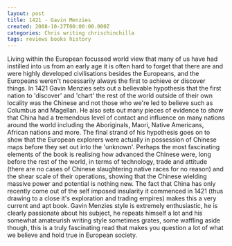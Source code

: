 ```yaml
---
layout: post
title: 1421 - Gavin Menzies
created: 2008-10-27T00:00:00.000Z
categories: Chris writing chrischinchilla
tags: reviews books history
---
```


Living within the European focussed world view that many of us have had instilled into us from an early age it is often hard to forget that there are and were highly developed civilisations besides the Europeans, and the Europeans weren't necessarily always the first to achieve or discover things. In 1421 Gavin Menzies sets out a believable hypothesis that the first nation to 'discover' and 'chart' the rest of the world outside of their own locality was the Chinese and not those who we're led to believe such as Columbus and Magellan. He also sets out many pieces of evidence to show that China had a tremendous level of contact and influence on many nations around the world including the Aboriginals, Maori, Native Americans, African nations and more. The final strand of his hypothesis goes on to show that the European explorers were actually in possession of Chinese maps before they set out into the 'unknown'. Perhaps the most fascinating elements of the book is realising how advanced the Chinese were, long before the rest of the world, in terms of technology, trade and attitude (there are no cases of Chinese slaughtering native races for no reason) and the shear scale of their operations, showing that the Chinese wielding massive power and potential is nothing new. The fact that China has only recently come out of the self imposed insularity it commenced in 1421 (thus drawing to a close it's exploration and trading empires) makes this a very current and apt book. Gavin Menzies style is extremely enthusiastic, he is clearly passionate about his subject, he repeats himself a lot and his somewhat amateurish writing style sometimes grates, some waffling aside though, this is a truly fascinating read that makes you question a lot of what we believe and hold true in European society.
